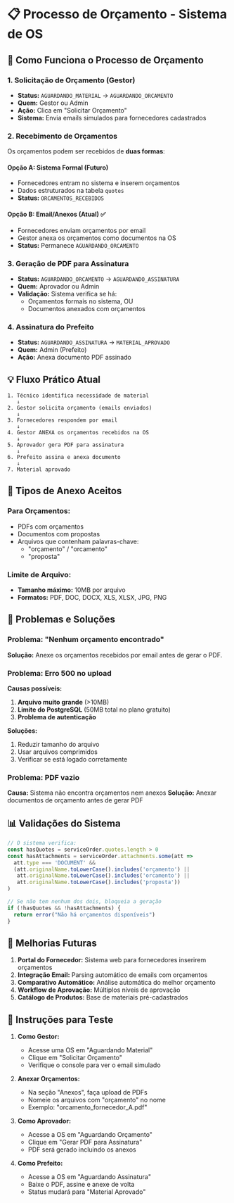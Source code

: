 # 📋 Processo de Orçamento - Sistema de OS

## 🔄 **Como Funciona o Processo de Orçamento**

### **1. Solicitação de Orçamento (Gestor)**
- **Status:** `AGUARDANDO_MATERIAL` → `AGUARDANDO_ORCAMENTO`
- **Quem:** Gestor ou Admin
- **Ação:** Clica em "Solicitar Orçamento"
- **Sistema:** Envia emails simulados para fornecedores cadastrados

### **2. Recebimento de Orçamentos**
Os orçamentos podem ser recebidos de **duas formas**:

#### **Opção A: Sistema Formal (Futuro)**
- Fornecedores entram no sistema e inserem orçamentos
- Dados estruturados na tabela `quotes`
- **Status:** `ORCAMENTOS_RECEBIDOS`

#### **Opção B: Email/Anexos (Atual)** ✅
- Fornecedores enviam orçamentos por email
- Gestor anexa os orçamentos como documentos na OS
- **Status:** Permanece `AGUARDANDO_ORCAMENTO`

### **3. Geração de PDF para Assinatura**
- **Status:** `AGUARDANDO_ORCAMENTO` → `AGUARDANDO_ASSINATURA`
- **Quem:** Aprovador ou Admin
- **Validação:** Sistema verifica se há:
  - Orçamentos formais no sistema, OU
  - Documentos anexados com orçamentos

### **4. Assinatura do Prefeito**
- **Status:** `AGUARDANDO_ASSINATURA` → `MATERIAL_APROVADO`
- **Quem:** Admin (Prefeito)
- **Ação:** Anexa documento PDF assinado

## 💡 **Fluxo Prático Atual**

```
1. Técnico identifica necessidade de material
   ↓
2. Gestor solicita orçamento (emails enviados)
   ↓
3. Fornecedores respondem por email
   ↓
4. Gestor ANEXA os orçamentos recebidos na OS
   ↓
5. Aprovador gera PDF para assinatura
   ↓
6. Prefeito assina e anexa documento
   ↓
7. Material aprovado
```

## 📁 **Tipos de Anexo Aceitos**

### **Para Orçamentos:**
- PDFs com orçamentos
- Documentos com propostas
- Arquivos que contenham palavras-chave:
  - "orçamento" / "orcamento"
  - "proposta"

### **Limite de Arquivo:**
- **Tamanho máximo:** 10MB por arquivo
- **Formatos:** PDF, DOC, DOCX, XLS, XLSX, JPG, PNG

## 🔧 **Problemas e Soluções**

### **Problema: "Nenhum orçamento encontrado"**
**Solução:** Anexe os orçamentos recebidos por email antes de gerar o PDF.

### **Problema: Erro 500 no upload**
**Causas possíveis:**
1. **Arquivo muito grande** (>10MB)
2. **Limite do PostgreSQL** (50MB total no plano gratuito)
3. **Problema de autenticação**

**Soluções:**
1. Reduzir tamanho do arquivo
2. Usar arquivos comprimidos
3. Verificar se está logado corretamente

### **Problema: PDF vazio**
**Causa:** Sistema não encontra orçamentos nem anexos
**Solução:** Anexar documentos de orçamento antes de gerar PDF

## 📊 **Validações do Sistema**

```typescript
// O sistema verifica:
const hasQuotes = serviceOrder.quotes.length > 0
const hasAttachments = serviceOrder.attachments.some(att => 
  att.type === 'DOCUMENT' && 
  (att.originalName.toLowerCase().includes('orçamento') || 
   att.originalName.toLowerCase().includes('orcamento') ||
   att.originalName.toLowerCase().includes('proposta'))
)

// Se não tem nenhum dos dois, bloqueia a geração
if (!hasQuotes && !hasAttachments) {
  return error("Não há orçamentos disponíveis")
}
```

## 🚀 **Melhorias Futuras**

1. **Portal do Fornecedor:** Sistema web para fornecedores inserirem orçamentos
2. **Integração Email:** Parsing automático de emails com orçamentos
3. **Comparativo Automático:** Análise automática do melhor orçamento
4. **Workflow de Aprovação:** Múltiplos níveis de aprovação
5. **Catálogo de Produtos:** Base de materiais pré-cadastrados

## 📝 **Instruções para Teste**

1. **Como Gestor:**
   - Acesse uma OS em "Aguardando Material"
   - Clique em "Solicitar Orçamento"
   - Verifique o console para ver o email simulado

2. **Anexar Orçamentos:**
   - Na seção "Anexos", faça upload de PDFs
   - Nomeie os arquivos com "orçamento" no nome
   - Exemplo: "orcamento_fornecedor_A.pdf"

3. **Como Aprovador:**
   - Acesse a OS em "Aguardando Orçamento"
   - Clique em "Gerar PDF para Assinatura"
   - PDF será gerado incluindo os anexos

4. **Como Prefeito:**
   - Acesse a OS em "Aguardando Assinatura"
   - Baixe o PDF, assine e anexe de volta
   - Status mudará para "Material Aprovado"

